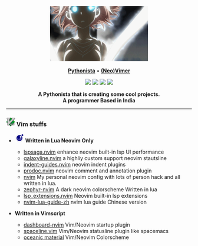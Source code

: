 <div align="center">
<img height="150" src="https://raw.githubusercontent.com/glepnir/glepnir/master/1.gif" alt="gif with funny random cat say thank you." />
</div>

<p align="center">
<b><a href="https://github.com/golang/go">Pythonista</a></b>
•
<b><a href="https://github.com/neovim/neovim">(Neo)Vimer</a></b>

</p>

<p align="center">
<img src="https://img.shields.io/badge/python-%2300ADD8.svg?&style=for-the-badge&logo=python&logoColor=white" />
<img src="https://img.shields.io/badge/lua-%232C2D72.svg?&style=for-the-badge&logo=lua&logoColor=white"/>
<img src="https://img.shields.io/badge/vimscript%20-%23007ACC.svg?&style=for-the-badge&logo=vimscript&logoColor=white"/>
<img src="https://img.shields.io/badge/neovim-%2357A143.svg?&style=for-the-badge&logo=neovim&logoColor=white"/>
</p>

<div align='center'>
<b>A Pythonista that is creating some cool projects.</b><br>
<b>A programmer Based in India </b>
</div>
<hr/>


### <img alt="vim icon" src="https://github.com/glepnir/glepnir/raw/master/octicons/vim.svg" width=24 /> Vim stuffs

- <img alt="lua icon" src="https://github.com/glepnir/glepnir/raw/master/octicons/lua.svg" width=24 />  **Written in Lua Neovim Only**
  - [lspsaga.nvim](https://github.com/glepnir/lspsaga.nvim) enhance neovim built-in lsp UI performance
  - [galaxyline.nvim](https://github.com/glepnir/galaxyline.nvim) a highliy custom support neovim stautsline
  - [indent-guides.nvim](https://github.com/glepnir/indent-guides.nvim) neovim indent plugins
  - [prodoc.nvim](https://github.com/glepnir/prodoc.nvim) neovim comment and
    annotation plugin
  - [nvim](https://github.com/glepnir/nvim) My personal neovim config with lots of person hack and
    all written in lua.
  - [zephyr-nvim](https://github.com/glepnir/zephyr-nvim) A dark neovim colorscheme Written in lua
  - [lsp_extensions.nvim](https://github.com/nvim-lua/lsp_extensions.nvim) Neovim built-in lsp extensions
  - [nvim-lua-guide-zh](https://github.com/glepnir/nvim-lua-guide-zh) nvim lua guide Chinese version

- **Written in Vimscript**
  - [dashboard-nvim](https://github.com/glepnir/dashboard-nvim) Vim/Neovim startup plugin
  - [spaceline.vim](https://github.com/glepnir/spaceline.vim) Vim/Neovim statusline plugin like spacemacs
  - [oceanic material](https://github.com/glepnir/oceanic-material) Vim/Neovim Colorscheme


